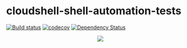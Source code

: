 # cloudshell-shell-automation-tests

[![Build status](https://travis-ci.org/QualiSystems/cloudshell-shell-automation-tests.svg?branch=master)](https://travis-ci.org/QualiSystems/cloudshell-shell-automation-tests)
[![codecov](https://codecov.io/gh/QualiSystems/cloudshell-shell-automation-tests/branch/master/graph/badge.svg)](https://codecov.io/gh/QualiSystems/cloudshell-shell-automation-tests)
[![Dependency Status](https://dependencyci.com/github/QualiSystems/cloudshell-shell-automation-tests/badge)](https://dependencyci.com/github/QualiSystems/cloudshell-shell-automation-tests)

<p align="center">
<img src="https://github.com/QualiSystems/devguide_source/raw/master/logo.png"></img>
</p>
